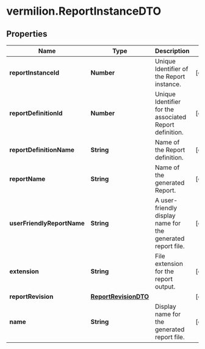 # vermilion.ReportInstanceDTO

## Properties

Name | Type | Description | Notes
------------ | ------------- | ------------- | -------------
**reportInstanceId** | **Number** | Unique Identifier of the Report instance. | [optional] 
**reportDefinitionId** | **Number** | Unique Identifier for the associated Report definition. | [optional] 
**reportDefinitionName** | **String** | Name of the Report definition. | [optional] 
**reportName** | **String** | Name of the generated Report. | [optional] 
**userFriendlyReportName** | **String** | A user-friendly display name for the generated report file. | [optional] 
**extension** | **String** | File extension for the report output. | [optional] 
**reportRevision** | [**ReportRevisionDTO**](ReportRevisionDTO.md) |  | [optional] 
**name** | **String** | Display name for the generated report file. | [optional] 


